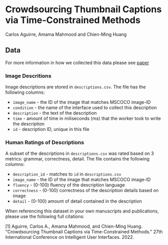 # Crowdsourcing Thumbnail Captions via Time-Constrained Methods
Carlos Aguirre, Amama Mahmood and Chien-Ming Huang


## Data 
For more information in how we collected this data please see [paper](https://dl.acm.org/doi/pdf/10.1145/3490099.3511136?casa_token=XZ9esozU_OAAAAAA:KM2ffus3kAZAPhEu2lbAFJhJHuND_ooOI0J-tr4jOVJaNn8B-FOWXtnk-aO4v2qatdUhzpQ9dOfj)

### Image Descritions
Image descriptions are stored in `descriptions.csv`. The file has the following columns:
- `image_name` - the ID of the image that matches MSCOCO image-ID
- `condition` - the name of the interface used to collect this description
- `description` - the text of the description
- `time` - amount of time in miliseconds (ms) that the worker took to write the description
- `id` - description ID, unique in this file


### Human Ratings of Descriptions
A subset of the descriptions in `descriptions.csv` was rated based on 3 metrics: grammar, correctness, detail. The file contains the following columns:
- `description_id` - matches to `id` in `descriptions.csv`
- `image_name` - the ID of the image that matches MSCOCO image-ID
- `fluency` - (0-100) fluency of the description language
- `correctness` - (0-100) correctness of the description details based on image 
- `detail` - (0-100) amount of detail contained in the description

When referencing this dataset in your own manuscripts and publications, please use the following full citations:

[1] Aguirre, Carlos A., Amama Mahmood, and Chien-Ming Huang. "Crowdsourcing Thumbnail Captions via Time-Constrained Methods." 27th International Conference on Intelligent User Interfaces. 2022.
